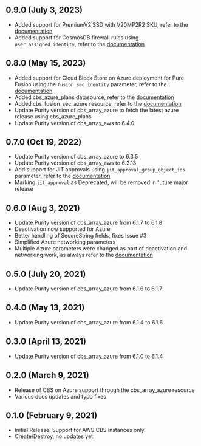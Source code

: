 ## 0.9.0 (July 3, 2023)

* Added support for PremiumV2 SSD with V20MP2R2 SKU, refer to the [documentation](docs/resources/array_azure.md)
* Added support for CosmosDB firewall rules using `user_assigned_identity`, refer to the [documentation](docs/resources/array_azure.md)

## 0.8.0 (May 15, 2023)

* Added support for Cloud Block Store on Azure deployment for Pure Fusion using the `fusion_sec_identity` parameter, refer to the [documentation](docs/resources/array_azure.md)
* Added cbs_azure_plans datasource, refer to the [documentation](docs/data-sources/azure_plans.md)
* Added cbs_fusion_sec_azure resource, refer to the [documentation](docs/resources/fusion_sec_azure.md)
* Update Purity version of cbs_array_azure to fetch the latest azure release using cbs_azure_plans
* Update Purity version of cbs_array_aws to 6.4.0

## 0.7.0 (Oct 19, 2022)

* Update Purity version of cbs_array_azure to 6.3.5
* Update Purity version of cbs_array_aws to 6.2.13
* Add support for JIT approvals using `jit_approval_group_object_ids` parameter, refer to the [documentation](docs/resources/array_azure.md)
* Marking `jit_approval` as Deprecated, will be removed in future major release

## 0.6.0 (Aug 3, 2021)

* Update Purity version of cbs_array_azure from 6.1.7 to 6.1.8
* Deactivation now supported for Azure
* Better handling of SecureString fields, fixes issue #3
* Simplified Azure networking parameters
* Multiple Azure parameters were changed as part of deactivation and networking work, as always refer to the [documentation](docs/resources/array_azure.md)

## 0.5.0 (July 20, 2021)

* Update Purity version of cbs_array_azure from 6.1.6 to 6.1.7

## 0.4.0 (May 13, 2021)

* Update Purity version of cbs_array_azure from 6.1.4 to 6.1.6

## 0.3.0 (April 13, 2021)

* Update Purity version of cbs_array_azure from 6.1.0 to 6.1.4

## 0.2.0 (March 9, 2021)

* Release of CBS on Azure support through the cbs_array_azure resource
* Various docs updates and typo fixes

## 0.1.0 (February 9, 2021)

* Initial Release. Support for AWS CBS instances only.
* Create/Destroy, no updates yet.